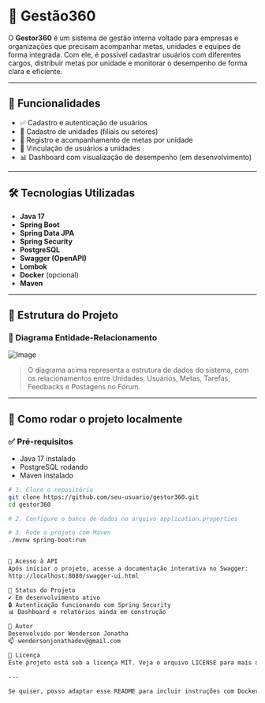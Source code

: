 # 🚀 Gestão360

O **Gestor360** é um sistema de gestão interna voltado para empresas e organizações que precisam acompanhar metas, unidades e equipes de forma integrada. Com ele, é possível cadastrar usuários com diferentes cargos, distribuir metas por unidade e monitorar o desempenho de forma clara e eficiente.

---

## 🧩 Funcionalidades

- ✅ Cadastro e autenticação de usuários  
- 🏢 Cadastro de unidades (filiais ou setores)  
- 🎯 Registro e acompanhamento de metas por unidade  
- 👥 Vinculação de usuários a unidades  
- 📊 Dashboard com visualização de desempenho (em desenvolvimento)

---

## 🛠️ Tecnologias Utilizadas

- **Java 17**
- **Spring Boot**
- **Spring Data JPA**
- **Spring Security**
- **PostgreSQL**
- **Swagger (OpenAPI)**
- **Lombok**
- **Docker** (opcional)
- **Maven**

---

## 📁 Estrutura do Projeto

### 🔄 Diagrama Entidade-Relacionamento

![Image](https://github.com/user-attachments/assets/a94ce856-4b75-4012-834b-4caf44c31420)

> O diagrama acima representa a estrutura de dados do sistema, com os relacionamentos entre Unidades, Usuários, Metas, Tarefas, Feedbacks e Postagens no Fórum.

---

## 🚀 Como rodar o projeto localmente

### ✅ Pré-requisitos

- Java 17 instalado  
- PostgreSQL rodando  
- Maven instalado  

```bash
# 1. Clone o repositório
git clone https://github.com/seu-usuario/gestor360.git
cd gestor360

# 2. Configure o banco de dados no arquivo application.properties

# 3. Rode o projeto com Maven
./mvnw spring-boot:run


🔐 Acesso à API
Após iniciar o projeto, acesse a documentação interativa no Swagger:
http://localhost:8080/swagger-ui.html

📌 Status do Projeto
✔️ Em desenvolvimento ativo
🔒 Autenticação funcionando com Spring Security
📊 Dashboard e relatórios ainda em construção

👤 Autor
Desenvolvido por Wenderson Jonatha
📫 wendersonjonathadev@gmail.com

📝 Licença
Este projeto está sob a licença MIT. Veja o arquivo LICENSE para mais detalhes.

---

Se quiser, posso adaptar esse README para incluir instruções com Docker, exemplos de endpoints, ou até um passo a passo de uso. Quer incluir mais alguma coisa específica?
